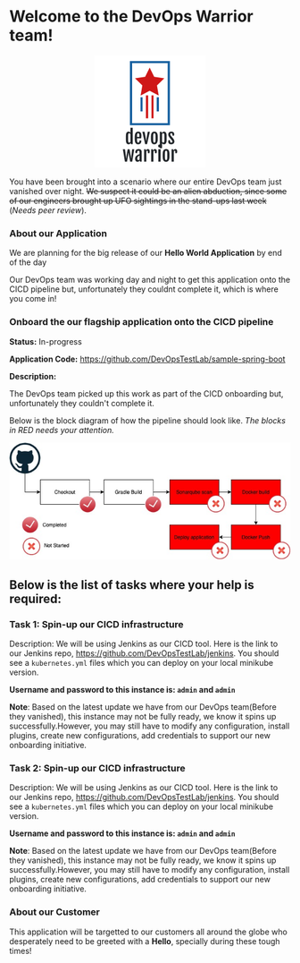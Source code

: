 # Welcome to the DevOps Warrior team!

<p align="center">
<img src="files/logo/logo.png"
  alt="Size Limit comment in pull request about bundle size changes">
</p>

You have been brought into a scenario where our entire DevOps team just vanished over night. ~~We suspect it could be an alien abduction, since some of our engineers brought up UFO sightings in the stand-ups last week~~ (_Needs peer review_).

### About our Application

We are planning for the big release of our **Hello World Application** by end of the day

Our DevOps team was working day and night to get this application onto the CICD pipeline but, unfortunately they couldnt complete it, which is where you come in!


### Onboard the our flagship application onto the CICD pipeline

**Status:** In-progress

**Application Code:** https://github.com/DevOpsTestLab/sample-spring-boot

**Description:** 

The DevOps team picked up this work as part of the CICD onboarding but, unfortunately they couldn't complete it.

Below is the block diagram of how the pipeline should look like. _The blocks in RED needs your attention._


<p align="center">
<img src="files/flow.jpg"
  alt="Size Limit comment in pull request about bundle size changes">
</p>


## Below is the list of tasks where your help is required:

### Task 1: Spin-up our CICD infrastructure

Description: We will be using Jenkins as our CICD tool. Here is the link to our Jenkins repo, https://github.com/DevOpsTestLab/jenkins. 
You should see a `kubernetes.yml` files which you can deploy on your local minikube version.

**Username and password to this instance is: `admin` and `admin`**

**Note**: Based on the latest update we have from our DevOps team(Before they vanished), this instance may not be fully ready, we know it spins up successfully.However, you may still have to modify any configuration, install plugins, create new configurations, add credentials to support our new onboarding initiative.


### Task 2: Spin-up our CICD infrastructure

Description: We will be using Jenkins as our CICD tool. Here is the link to our Jenkins repo, https://github.com/DevOpsTestLab/jenkins. 
You should see a `kubernetes.yml` files which you can deploy on your local minikube version.

**Username and password to this instance is: `admin` and `admin`**

**Note**: Based on the latest update we have from our DevOps team(Before they vanished), this instance may not be fully ready, we know it spins up successfully.However, you may still have to modify any configuration, install plugins, create new configurations, add credentials to support our new onboarding initiative.


### About our Customer
This application will be targetted to our customers all around the globe who desperately need to be greeted with a **Hello**, specially during these tough times!



